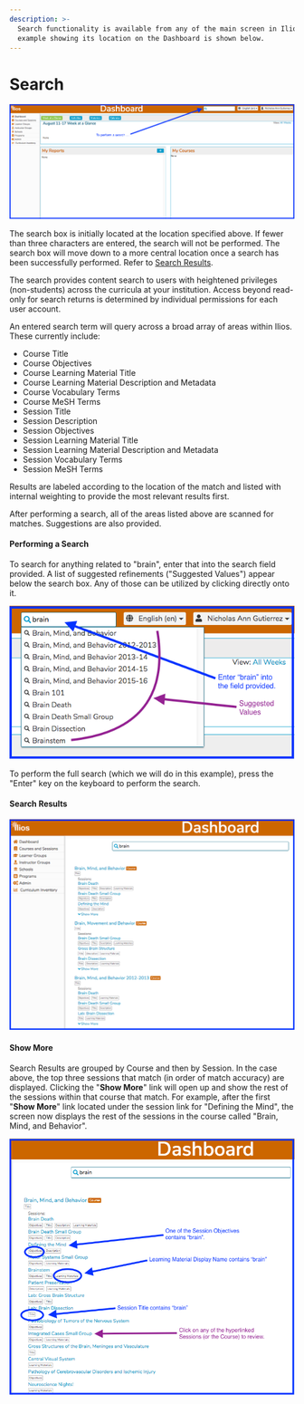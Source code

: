 ```yaml
---
description: >-
  Search functionality is available from any of the main screen in Ilios. An
  example showing its location on the Dashboard is shown below.
---
```


# Search

![Global Search on the Dashboard](../.gitbook/assets/srch1.png)

The search box is initially located at the location specified above. If fewer than three characters are entered, the search will not be performed. The search box will move down to a more central location once a search has been successfully performed. Refer to [Search Results](https://iliosproject.gitbook.io/ilios-user-guide/dashboard/search#search-results).

The search provides content search to users with heightened privileges \(non-students\) across the curricula at your institution. Access beyond read-only for search returns is determined by individual permissions for each user account.  
  
An entered search term will query across a broad array of areas within Ilios. These currently include:

* Course Title
* Course Objectives
* Course Learning Material Title
* Course Learning Material Description and Metadata
* Course Vocabulary Terms
* Course MeSH Terms
* Session Title
* Session Description
* Session Objectives
* Session Learning Material Title
* Session Learning Material Description and Metadata
* Session Vocabulary Terms
* Session MeSH Terms

Results are labeled according to the location of the match and listed with internal weighting to provide the most relevant results first.  
  
After performing a search, all of the areas listed above are scanned for matches. Suggestions are also provided. 

#### Performing a Search 

To search for anything related to "brain", enter that into the search field provided. A list of suggested refinements \("Suggested Values"\) appear below the search box. Any of those can be utilized by clicking directly onto it.

![](../.gitbook/assets/srch2.png)

To perform the full search \(which we will do in this example\), press the "Enter" key on the keyboard to perform the search.

#### Search Results

![Search Results](../.gitbook/assets/srch3.png)

#### Show More

Search Results are grouped by Course and then by Session. In the case above, the top three sessions that match \(in order of match accuracy\) are displayed. Clicking the "**Show More**" link will open up and show the rest of the sessions within that course that match. For example, after the first "**Show More**" link located under the session link for "Defining the Mind", the screen now displays the rest of the sessions in the course called "Brain, Mind, and Behavior".

![Search Results Explained](../.gitbook/assets/srch4.png)



